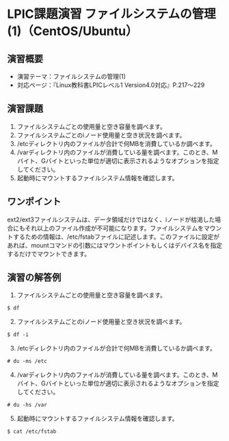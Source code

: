 # LPIC課題演習 ファイルシステムの管理(1)（CentOS/Ubuntu）
## 演習概要
* 演習テーマ：ファイルシステムの管理(1)
* 対応ページ：『Linux教科書LPICレベル1 Version4.0対応』P.217～229

## 演習課題
1. ファイルシステムごとの使用量と空き容量を調べます。
2. ファイルシステムごとのiノード使用量と空き状況を調べます。
3. /etcディレクトリ内のファイルが合計で何MBを消費しているか調べます。
4. /varディレクトリ内のファイルが消費している量を調べます。このとき、Mバイト、Gバイトといった単位が適切に表示されるようなオプションを指定してください。
5. 起動時にマウントするファイルシステム情報を確認します。

## ワンポイント
ext2/ext3ファイルシステムは、データ領域だけではなく、iノードが枯渇した場合にもそれ以上のファイル作成が不可能になります。ファイルシステムをマウントするための情報は、/etc/fstabファイルに記述します。このファイルに設定があれば、mountコマンドの引数にはマウントポイントもしくはデバイス名を指定するだけでマウントできます。

## 演習の解答例
1. ファイルシステムごとの使用量と空き容量を調べます。
```
$ df
```
2. ファイルシステムごとのiノード使用量と空き状況を調べます。
```
$ df -i
```
3. /etcディレクトリ内のファイルが合計で何MBを消費しているか調べます。
```
# du -ms /etc
```
4. /varディレクトリ内のファイルが消費している量を調べます。このとき、Mバイト、Gバイトといった単位が適切に表示されるようなオプションを指定してください。
```
# du -hs /var
```
5. 起動時にマウントするファイルシステム情報を確認します。
```
$ cat /etc/fstab
```

